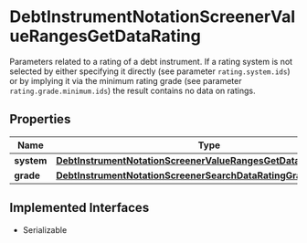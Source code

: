 

# DebtInstrumentNotationScreenerValueRangesGetDataRating

Parameters related to a rating of a debt instrument. If a rating system is not selected by either specifying it directly (see parameter `rating.system.ids`) or by implying it via the minimum rating grade (see parameter `rating.grade.minimum.ids`) the result contains no data on ratings.

## Properties

Name | Type | Description | Notes
------------ | ------------- | ------------- | -------------
**system** | [**DebtInstrumentNotationScreenerValueRangesGetDataRatingSystem**](DebtInstrumentNotationScreenerValueRangesGetDataRatingSystem.md) |  |  [optional]
**grade** | [**DebtInstrumentNotationScreenerSearchDataRatingGrade**](DebtInstrumentNotationScreenerSearchDataRatingGrade.md) |  |  [optional]


## Implemented Interfaces

* Serializable


